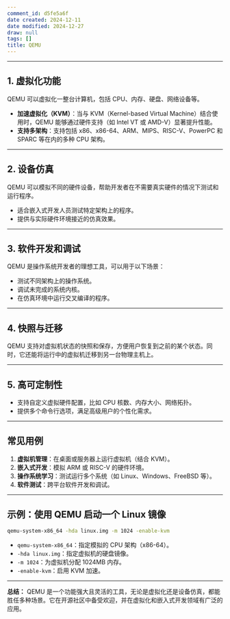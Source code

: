 ```yaml
---
comment_id: d5fe5a6f
date created: 2024-12-11
date modified: 2024-12-27
draw: null
tags: []
title: QEMU
---
```

---

## 1. **虚拟化功能**

QEMU 可以虚拟化一整台计算机，包括 CPU、内存、硬盘、网络设备等。

- **加速虚拟化（KVM）**：当与 KVM（Kernel-based Virtual Machine）结合使用时，QEMU 能够通过硬件支持（如 Intel VT 或 AMD-V）显著提升性能。
- **支持多架构**：支持包括 x86、x86-64、ARM、MIPS、RISC-V、PowerPC 和 SPARC 等在内的多种 CPU 架构。

---

## 2. **设备仿真**

QEMU 可以模拟不同的硬件设备，帮助开发者在不需要真实硬件的情况下测试和运行程序。

- 适合嵌入式开发人员测试特定架构上的程序。
- 提供与实际硬件环境接近的仿真效果。

---

## 3. **软件开发和调试**

QEMU 是操作系统开发者的理想工具，可以用于以下场景：

- 测试不同架构上的操作系统。
- 调试未完成的系统内核。
- 在仿真环境中运行交叉编译的程序。

---

## 4. **快照与迁移**

QEMU 支持对虚拟机状态的快照和保存，方便用户恢复到之前的某个状态。同时，它还能将运行中的虚拟机迁移到另一台物理主机上。

---

## 5. **高可定制性**

- 支持自定义虚拟硬件配置，比如 CPU 核数、内存大小、网络拓扑。
- 提供多个命令行选项，满足高级用户的个性化需求。

---

## 常见用例

1. **虚拟机管理**：在桌面或服务器上运行虚拟机（结合 KVM）。
2. **嵌入式开发**：模拟 ARM 或 RISC-V 的硬件环境。
3. **操作系统学习**：测试运行多个系统（如 Linux、Windows、FreeBSD 等）。
4. **软件测试**：跨平台软件开发和调试。

---

## 示例：使用 QEMU 启动一个 Linux 镜像

```bash
qemu-system-x86_64 -hda linux.img -m 1024 -enable-kvm
```

- `qemu-system-x86_64`：指定模拟的 CPU 架构（x86-64）。
- `-hda linux.img`：指定虚拟机的硬盘镜像。
- `-m 1024`：为虚拟机分配 1024MB 内存。
- `-enable-kvm`：启用 KVM 加速。

---

**总结：** QEMU 是一个功能强大且灵活的工具，无论是虚拟化还是设备仿真，都能胜任多种场景。它在开源社区中备受欢迎，并在虚拟化和嵌入式开发领域有广泛的应用。
